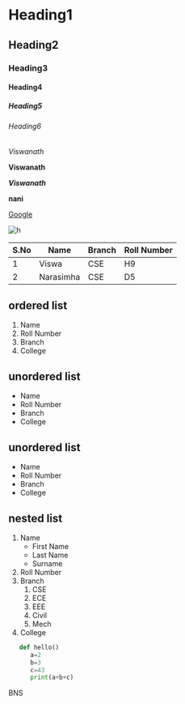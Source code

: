 # Heading1

## Heading2

### Heading3

#### Heading4

##### Heading5

###### Heading6

*Viswanath*


**Viswanath**

***Viswanath***

******nani******

[Google](https://www.google.co.in/)

![h](mh.png)

|S.No|Name|Branch|Roll Number|
|----|----|------|-----------|
1|Viswa|CSE|H9|
2|Narasimha|CSE|D5|

## ordered list

1. Name
2. Roll Number
3. Branch
4. College

## unordered list
- Name
- Roll Number
- Branch
- College

## unordered list
* Name
* Roll Number
* Branch
* College

## nested list
1. Name
   * First Name
   * Last Name
   * Surname
3. Roll Number
4. Branch
   1. CSE
   2. ECE
   3. EEE
   4. Civil
   5. Mech 
5. College

```python
   def hello()
      a=2
      b=3
      c=43
      print(a+b+c)
```

BNS
